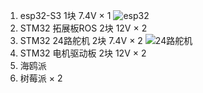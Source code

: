 1. esp32-S3 1块 7.4V × 1
![esp32](https://www.yahboom.com/Public/ueditor/php/upload/image/20240513/1715595388751983.png)
2. STM32 拓展板ROS 2块 12V × 2
3. STM32 24路舵机 2块 7.4V × 2
![24路舵机](https://www.yahboom.com/Public/ueditor/php/upload/image/20240607/1717758433240539.jpg)
4. STM32 电机驱动板 2块 12V × 2
5. 海鸥派
6. 树莓派 × 2